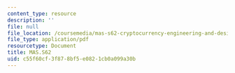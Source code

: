 ```yaml
---
content_type: resource
description: ''
file: null
file_location: /coursemedia/mas-s62-cryptocurrency-engineering-and-design-spring-2018/c55f60cf3f878bf5e0821cb0a099a30b_MAS-S62S18-lec01.pdf
file_type: application/pdf
resourcetype: Document
title: MAS.S62
uid: c55f60cf-3f87-8bf5-e082-1cb0a099a30b
---
```

